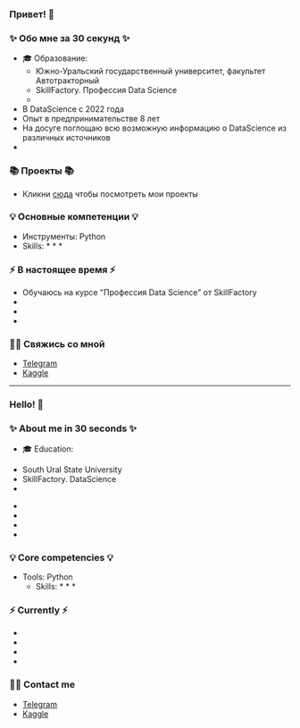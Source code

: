 ### Привет! 👋

### ✨ Обо мне за 30 секунд ✨ 
* 🎓 Образование:
  - Южно-Уральский государственный университет, факультет Автотракторный
  - SkillFactory. Профессия Data Science
  - 
* В DataScience с 2022 года
* Опыт в предпринимательстве 8 лет 
* На досуге поглощаю всю возможную информацию о DataScience из различных источников
* 

### 📚 Проекты 📚

* Кликни [сюда](https://github.com/AlexeyPudov?tab=repositories) чтобы посмотреть мои проекты

### 💡 Основные компетенции 💡
- Инструменты: Python
- Skills: 
    * 
    * 
    * 

### ⚡️ В настоящее время ⚡️
- Обучаюсь на курсе "Профессия Data Science" от SkillFactory
- 
- 
- 

### 🙌🏻 Свяжись со мной
- [Telegram](https://t.me/alexeypudov)
- [Kaggle]()

---

### Hello! 👋

### ✨ About me in 30 seconds ✨ 
* 🎓 Education:
 - South Ural State University
 - SkillFactory. DataScience
 - 
* 
* 
* 
* 

### 💡 Core competencies 💡
- Tools: Python
  - Skills:
    * 
    * 
    * 


### ⚡️ Currently ⚡️
- 
- 
- 
- 

### 🙌🏻 Contact me
- [Telegram](https://t.me/alexeypudov)
- [Kaggle]()
